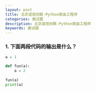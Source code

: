 ```yaml
---
layout: post
title: 北京诺信创联-Python爬虫工程师
categories: 面试题
description: 北京诺信创联-Python爬虫工程师
keywords: 面试题
---
```


### 1. 下面两段代码的输出是什么？
```python
a = 1

def fun(a):
    a = 2
	
fun(a)
print(a)
```
    